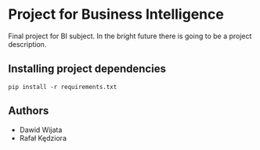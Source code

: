 # Project for Business Intelligence
Final project for BI subject. In the bright future there is going to be a project description.

## Installing project dependencies
```commandline
pip install -r requirements.txt 
```

## Authors
- Dawid Wijata
- Rafał Kędziora